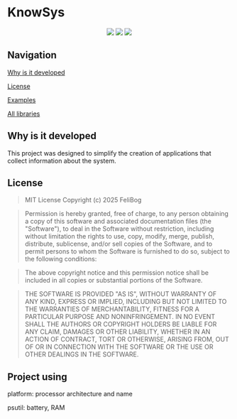 # KnowSys

<div align="center">
  <img src="https://img.shields.io/github/repo-size/FeliBog/knowsys?style=plastic"/>
  <img src="https://img.shields.io/github/license/FeliBog/knowsys?style=plastic"/>
  <img src="https://tokei.rs/b1/github/FeliBog/knowsys"/>
</div>

## Navigation
[Why is it developed](#why-is-it-developed)

[License](#license)

[Examples](#examples)

[All libraries](#project-using)

## Why is it developed
This project was designed to simplify the creation of applications that collect information about the system.

## License
> MIT License
Copyright (c) 2025 FeliBog

> Permission is hereby granted, free of charge, to any person obtaining a copy
of this software and associated documentation files (the "Software"), to deal
in the Software without restriction, including without limitation the rights
to use, copy, modify, merge, publish, distribute, sublicense, and/or sell
copies of the Software, and to permit persons to whom the Software is
furnished to do so, subject to the following conditions:

> The above copyright notice and this permission notice shall be included in all
copies or substantial portions of the Software. 

> THE SOFTWARE IS PROVIDED "AS IS", WITHOUT WARRANTY OF ANY KIND, EXPRESS OR
IMPLIED, INCLUDING BUT NOT LIMITED TO THE WARRANTIES OF MERCHANTABILITY,
FITNESS FOR A PARTICULAR PURPOSE AND NONINFRINGEMENT. IN NO EVENT SHALL THE
AUTHORS OR COPYRIGHT HOLDERS BE LIABLE FOR ANY CLAIM, DAMAGES OR OTHER
LIABILITY, WHETHER IN AN ACTION OF CONTRACT, TORT OR OTHERWISE, ARISING FROM,
OUT OF OR IN CONNECTION WITH THE SOFTWARE OR THE USE OR OTHER DEALINGS IN THE
SOFTWARE.

## Project using

platform: processor architecture and name

psutil: battery, RAM